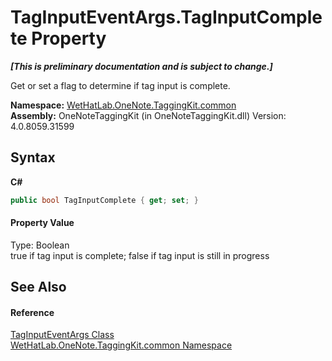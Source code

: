 # TagInputEventArgs.TagInputComplete Property 
 _**\[This is preliminary documentation and is subject to change.\]**_

Get or set a flag to determine if tag input is complete.

**Namespace:**&nbsp;<a href="bcdbab9c-63d1-48a4-6937-af53fb8d9a55">WetHatLab.OneNote.TaggingKit.common</a><br />**Assembly:**&nbsp;OneNoteTaggingKit (in OneNoteTaggingKit.dll) Version: 4.0.8059.31599

## Syntax

**C#**<br />
``` C#
public bool TagInputComplete { get; set; }
```


#### Property Value
Type: Boolean<br />true if tag input is complete; false if tag input is still in progress

## See Also


#### Reference
<a href="4051f65e-9ee9-3336-b314-349b990ed8df">TagInputEventArgs Class</a><br /><a href="bcdbab9c-63d1-48a4-6937-af53fb8d9a55">WetHatLab.OneNote.TaggingKit.common Namespace</a><br />